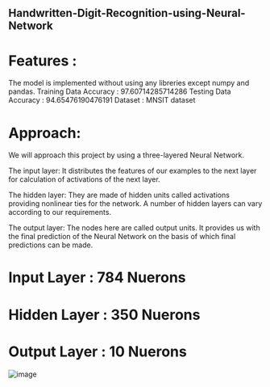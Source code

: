 ## Handwritten-Digit-Recognition-using-Neural-Network

# Features :
The model is implemented without using any libreries except numpy and pandas.
Training Data Accuracy : 97.60714285714286
Testing Data Accuracy : 94.65476190476191 
Dataset : MNSIT dataset

# Approach: 
We will approach this project by using a three-layered Neural Network. 

The input layer: It distributes the features of our examples to the next layer for calculation of activations of the next layer.

The hidden layer: They are made of hidden units called activations providing nonlinear ties for the network. A number of hidden layers can vary according to our requirements.

The output layer: The nodes here are called output units. It provides us with the final prediction of the Neural Network on the basis of which final predictions can be made.

# Input Layer : 784 Nuerons
# Hidden Layer : 350 Nuerons
# Output Layer : 10 Nuerons

![image](https://user-images.githubusercontent.com/89003941/200875173-a68fdbc2-215c-4d79-b03d-424b6b7668fb.png)
